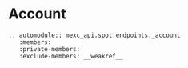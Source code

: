 # Account

```{eval-rst}
.. automodule:: mexc_api.spot.endpoints._account
   :members:
   :private-members:
   :exclude-members: __weakref__
```